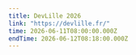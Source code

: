 ```yaml
---
title: DevLille 2026
link: "https://devlille.fr/"
time: 2026-06-11T08:00:00.000Z
endTime: 2026-06-12T08:18:00.000Z
---
```

